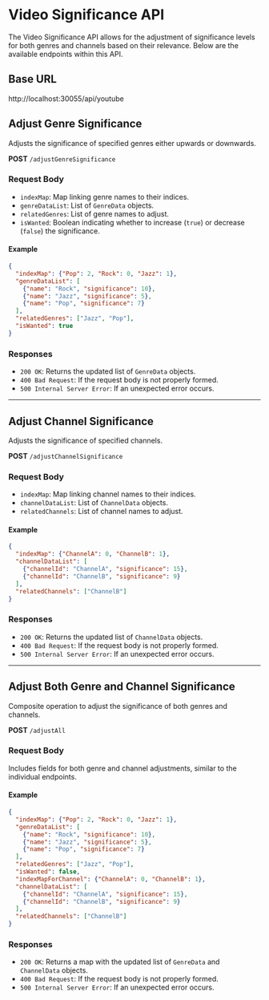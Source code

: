 # Video Significance API

The Video Significance API allows for the adjustment of significance levels for both genres and channels based on their relevance. Below are the available endpoints within this API.

## Base URL

http://localhost:30055/api/youtube

## Adjust Genre Significance

Adjusts the significance of specified genres either upwards or downwards.

**POST** `/adjustGenreSignificance`

### Request Body

- `indexMap`: Map linking genre names to their indices.
- `genreDataList`: List of `GenreData` objects.
- `relatedGenres`: List of genre names to adjust.
- `isWanted`: Boolean indicating whether to increase (`true`) or decrease (`false`) the significance.

#### Example

```json
{
  "indexMap": {"Pop": 2, "Rock": 0, "Jazz": 1},
  "genreDataList": [
    {"name": "Rock", "significance": 10},
    {"name": "Jazz", "significance": 5},
    {"name": "Pop", "significance": 7}
  ],
  "relatedGenres": ["Jazz", "Pop"],
  "isWanted": true
}
```

### Responses

- `200 OK`: Returns the updated list of `GenreData` objects.
- `400 Bad Request`: If the request body is not properly formed.
- `500 Internal Server Error`: If an unexpected error occurs.

------

## Adjust Channel Significance

Adjusts the significance of specified channels.

**POST** `/adjustChannelSignificance`

### Request Body

- `indexMap`: Map linking channel names to their indices.
- `channelDataList`: List of `ChannelData` objects.
- `relatedChannels`: List of channel names to adjust.

#### Example

```json
{
  "indexMap": {"ChannelA": 0, "ChannelB": 1},
  "channelDataList": [
    {"channelId": "ChannelA", "significance": 15},
    {"channelId": "ChannelB", "significance": 9}
  ],
  "relatedChannels": ["ChannelB"]
}
```

### Responses

- `200 OK`: Returns the updated list of `ChannelData` objects.
- `400 Bad Request`: If the request body is not properly formed.
- `500 Internal Server Error`: If an unexpected error occurs.

------

## Adjust Both Genre and Channel Significance

Composite operation to adjust the significance of both genres and channels.

**POST** `/adjustAll`

### Request Body

Includes fields for both genre and channel adjustments, similar to the individual endpoints.

#### Example

```json
{
  "indexMap": {"Pop": 2, "Rock": 0, "Jazz": 1},
  "genreDataList": [
    {"name": "Rock", "significance": 10},
    {"name": "Jazz", "significance": 5},
    {"name": "Pop", "significance": 7}
  ],
  "relatedGenres": ["Jazz", "Pop"],
  "isWanted": false,
  "indexMapForChannel": {"ChannelA": 0, "ChannelB": 1},
  "channelDataList": [
    {"channelId": "ChannelA", "significance": 15},
    {"channelId": "ChannelB", "significance": 9}
  ],
  "relatedChannels": ["ChannelB"]
}
```

### Responses

- `200 OK`: Returns a map with the updated list of `GenreData` and `ChannelData` objects.
- `400 Bad Request`: If the request body is not properly formed.
- `500 Internal Server Error`: If an unexpected error occurs.
